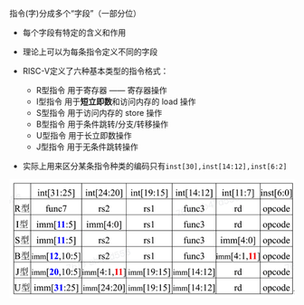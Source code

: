 指令(字)分成多个“字段”（一部分位）

- 每个字段有特定的含义和作用
- 理论上可以为每条指令定义不同的字段
- RISC-V定义了六种基本类型的指令格式：
    - R型指令 用于寄存器 —— 寄存器操作
    - I型指令 用于**短立即数**和访问内存的 load 操作
    - S型指令 用于访问内存的 store 操作
    - B型指令 用于条件跳转/分支/转移操作 
    - U型指令 用于长立即数操作
    - J型指令 用于无条件跳转操作

- 实际上用来区分某条指令种类的编码只有`inst[30],inst[14:12],inst[6:2]`

![img](https://github.com/amethysttim/amethysttim.github.io/blob/main/docs/images/jz7-1.png?raw=true)